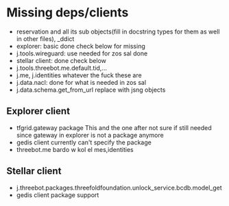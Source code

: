 # Missing deps/clients

- reservation and all its sub objects(fill in docstring types for them as well in other files), _ddict
- explorer: basic done check below for missing
- j.tools.wireguard: use needed for zos sal done
- stellar client: done check below
- j.tools.threebot.me.default.tid,...
- j.me, j.identities whatever the fuck these are
- j.data.nacl: done for what is needed in zos sal
- j.data.schema.get_from_url replace with jsng objects

## Explorer client

- tfgrid.gateway package This and the one after not sure if still needed since gateway in explorer is not a package anymore
- gedis client currently can't specify the package
- threebot.me bardo w kol el mes,identities

## Stellar client

- j.threebot.packages.threefoldfoundation.unlock_service.bcdb.model_get
- gedis client package support

